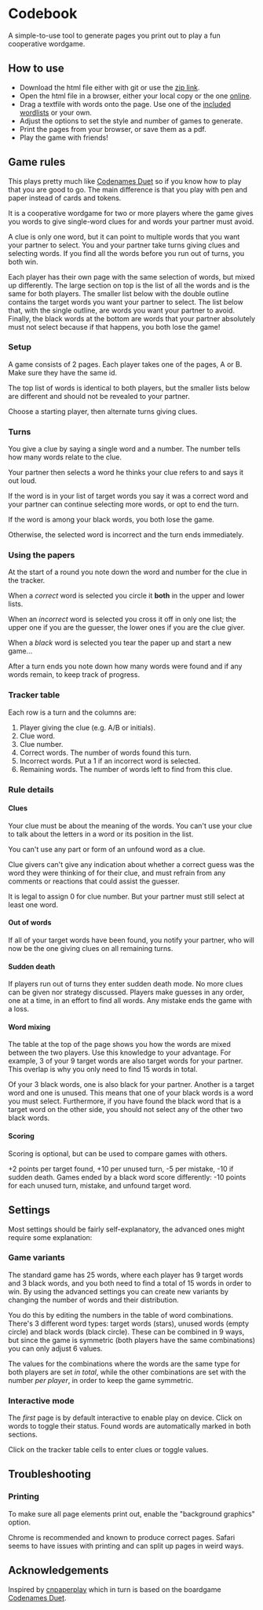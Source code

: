 # Codebook
A simple-to-use tool to generate pages you print out to play a fun cooperative wordgame.

## How to use
- Download the html file either with git or use the [zip link](https://github.com/wahlstedt/codebook/archive/refs/heads/master.zip).
- Open the html file in a browser, either your local copy or the one [online](http://wahlstedt.github.io/codebook/). 
- Drag a textfile with words onto the page. Use one of the [included wordlists](https://github.com/wahlstedt/codebook/tree/master/wordlists) or your own.
- Adjust the options to set the style and number of games to generate.
- Print the pages from your browser, or save them as a pdf.
- Play the game with friends!

## Game rules
This plays pretty much like [Codenames Duet](https://czechgames.com/files/rules/codenames-duet-rules-en.pdf) so if you know how to play that you are good to go. The main difference is that you play with pen and paper instead of cards and tokens.

It is a cooperative wordgame for two or more players where the game gives you words to give single-word clues for and words your partner must avoid.

A clue is only one word, but it can point to multiple words that you want your partner to select. You and your partner 
take turns giving clues and selecting words. If you find all the words before you run out of turns, you both win.

Each player has their own page with the same selection of words, but mixed up differently. The large section on top is 
the list of all the words and is the same for both players. The smaller list below with the double outline contains 
the target words you want your partner to select. The list below that, with the single outline, are words you want 
your partner to avoid. Finally, the black words at the bottom are words that your partner absolutely must not select because if that happens, you both lose the game!
       
### Setup
A game consists of 2 pages. Each player takes one of the pages, A or B. Make sure they have the same id. 

The top list of words is identical to both players, but the smaller lists below are different and should not be revealed to your partner.

Choose a starting player, then alternate turns giving clues.
### Turns
You give a clue by saying a single word and a number. The number tells how many words relate to the clue.

Your partner then selects a word he thinks your clue refers to and says it out loud.

If the word is in your list of target words you say it was a correct word and your partner can continue selecting more words, or opt to end the turn.

If the word is among your black words, you both lose the game.

Otherwise, the selected word is incorrect and the turn ends immediately.

### Using the papers
At the start of a round you note down the word and number for the clue in the tracker.

When a *correct* word is selected you circle it **both** in the upper and lower lists.

When an *incorrect* word is selected you cross it off in only one list; the upper one if you are the guesser, the 
lower ones if you are the clue giver.

When a *black* word is selected you tear the paper up and start a new game...

After a turn ends you note down how many words were found and if any words remain, to keep track of progress.  

### Tracker table
Each row is a turn and the columns are:
1. Player giving the clue (e.g. A/B or initials).
2. Clue word.
3. Clue number.
4. Correct words. The number of words found this turn.
5. Incorrect words. Put a 1 if an incorrect word is selected.
6. Remaining words. The number of words left to find from this clue.
      
### Rule details
#### Clues
Your clue must be about the meaning of the words. You can't use your clue to talk about the letters in a word or its position in the list.

You can't use any part or form of an unfound word as a clue.

Clue givers can't give any indication about whether a correct guess was the word they were thinking of for their clue, and must refrain from any comments or reactions that could assist the guesser.

It is legal to assign 0 for clue number. But your partner must still select at least one word.
                 
#### Out of words
If all of your target words have been found, you notify your partner, who will now be the one giving clues on all 
remaining turns.

#### Sudden death
If players run out of turns they enter sudden death mode. No more clues can be given nor strategy discussed. Players make guesses in any order, one at a time, in an effort to find all words. Any mistake ends the game with a loss.

#### Word mixing
The table at the top of the page shows you how the words are mixed between the two players. Use this knowledge to your advantage. For example, 3 of your 9 target words are also target words for your partner. This overlap is why you only need to find 15 words in total.

Of your 3 black words, one is also black for your partner. Another is a target word and one is unused. 
This means that one of your black words is a word you must select. Furthermore, if you have found the black word 
that is a target word on the other side, you should not select any of the other two black words.
   
#### Scoring
Scoring is optional, but can be used to compare games with others.

+2 points per target found, +10 per unused turn, -5 per mistake, -10 if sudden death.
Games ended by a black word score differently: -10 points for each unused turn, mistake, and unfound target word.

## Settings
Most settings should be fairly self-explanatory, the advanced ones might require some explanation:

### Game variants
The standard game has 25 words, where each player has 9 target words and 3 black words, and you both need to find a total of 15 words in order to win.
By using the advanced 
settings you can create new variants by changing the number of words and their distribution.

You do this by editing the numbers in the table of word combinations. There's 3 different word types: target words 
(stars), unused words (empty circle) and black words (black circle). These can be combined in 9 ways, but since the 
game is symmetric (both players have the same combinations) you can only adjust 6 values.

The values for the combinations where the words are the same type for both players are set _in total_, while the other
combinations are set with the number _per player_, in order to keep the game symmetric.
   
### Interactive mode
The _first_ page is by default interactive to enable play on device. Click on words to toggle their status. Found 
words are automatically marked in both sections.

Click on the tracker table cells to enter clues or toggle values.

## Troubleshooting
### Printing
To make sure all page elements print out, enable the "background graphics" option.

Chrome is recommended and known to produce correct pages. Safari seems to have issues with printing and can split up pages in weird ways.

## Acknowledgements
Inspired by [cnpaperplay](https://github.com/dcmouser/cnpaperplay) which in turn is based on the boardgame 
[Codenames Duet](https://czechgames.com/en/codenames-duet/).
